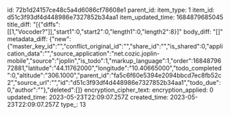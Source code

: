 id: 72b1d24157ce48c5a4d6086cf78608e1
parent_id: 
item_type: 1
item_id: d51c3f93df4d448986e7327852b34aa1
item_updated_time: 1684879685045
title_diff: "[{\"diffs\":[[1,\"Vocoder?\"]],\"start1\":0,\"start2\":0,\"length1\":0,\"length2\":8}]"
body_diff: "[]"
metadata_diff: {"new":{"master_key_id":"","conflict_original_id":"","share_id":"","is_shared":0,"application_data":"","source_application":"net.cozic.joplin-mobile","source":"joplin","is_todo":1,"markup_language":1,"order":1684879672881,"latitude":"44.11762000","longitude":"10.40665000","todo_completed":0,"altitude":"306.1000","parent_id":"fa5c6f60e5394e2094bbcd7ec8fb52c2","source_url":"","id":"d51c3f93df4d448986e7327852b34aa1","todo_due":0,"author":""},"deleted":[]}
encryption_cipher_text: 
encryption_applied: 0
updated_time: 2023-05-23T22:09:07.257Z
created_time: 2023-05-23T22:09:07.257Z
type_: 13